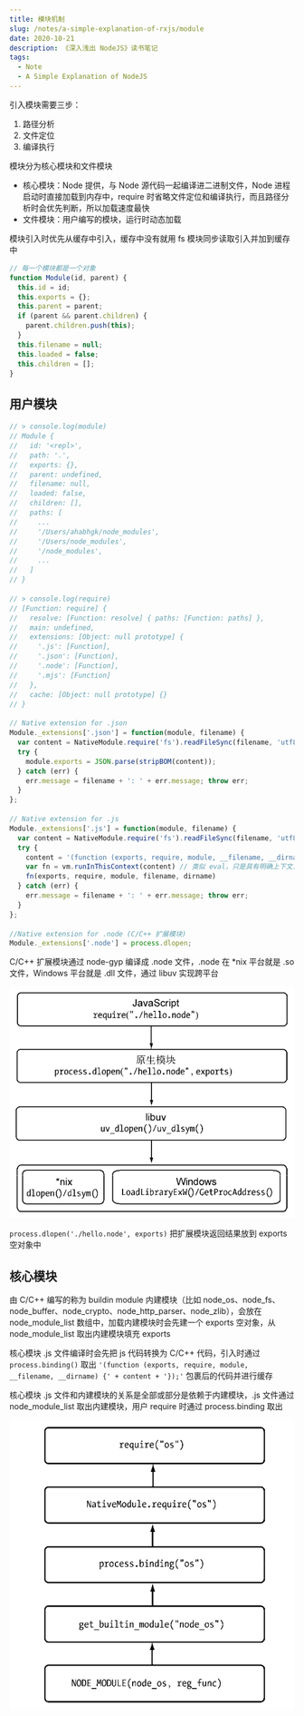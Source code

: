 ```yaml
---
title: 模块机制
slug: /notes/a-simple-explanation-of-rxjs/module
date: 2020-10-21
description: 《深入浅出 NodeJS》读书笔记
tags:
  - Note
  - A Simple Explanation of NodeJS
---
```


引入模块需要三步：

1. 路径分析
2. 文件定位
3. 编译执行

模块分为核心模块和文件模块

- 核心模块：Node 提供，与 Node 源代码一起编译进二进制文件，Node 进程启动时直接加载到内存中，require 时省略文件定位和编译执行，而且路径分析时会优先判断，所以加载速度最快
- 文件模块：用户编写的模块，运行时动态加载

模块引入时优先从缓存中引入，缓存中没有就用 fs 模块同步读取引入并加到缓存中

```js
// 每一个模块都是一个对象
function Module(id, parent) {
  this.id = id;
  this.exports = {};
  this.parent = parent;
  if (parent && parent.children) {
    parent.children.push(this);
  }
  this.filename = null;
  this.loaded = false;
  this.children = [];
}
```

## 用户模块

```js
// > console.log(module)
// Module {
//   id: '<repl>',
//   path: '.',
//   exports: {},
//   parent: undefined,
//   filename: null,
//   loaded: false,
//   children: [],
//   paths: [
//     ...
//     '/Users/ahabhgk/node_modules',
//     '/Users/node_modules',
//     '/node_modules',
//     ...
//   ]
// }

// > console.log(require)
// [Function: require] {
//   resolve: [Function: resolve] { paths: [Function: paths] },
//   main: undefined,
//   extensions: [Object: null prototype] {
//     '.js': [Function],
//     '.json': [Function],
//     '.node': [Function],
//     '.mjs': [Function]
//   },
//   cache: [Object: null prototype] {}
// }

// Native extension for .json
Module._extensions['.json'] = function(module, filename) {
  var content = NativeModule.require('fs').readFileSync(filename, 'utf8');
  try {
    module.exports = JSON.parse(stripBOM(content));
  } catch (err) {
    err.message = filename + ': ' + err.message; throw err;
  }
};

// Native extension for .js
Module._extensions['.js'] = function(module, filename) {
  var content = NativeModule.require('fs').readFileSync(filename, 'utf8');
  try {
    content = '(function (exports, require, module, __filename, __dirname) {' + content + '});'
    var fn = vm.runInThisContext(content) // 类似 eval，只是具有明确上下文，不会污染全局
    fn(exports, require, module, filename, dirname)
  } catch (err) {
    err.message = filename + ': ' + err.message; throw err;
  }
};

//Native extension for .node (C/C++ 扩展模块)
Module._extensions['.node'] = process.dlopen;
```

C/C++ 扩展模块通过 node-gyp 编译成 .node 文件，.node 在 *nix 平台就是 .so 文件，Windows 平台就是 .dll 文件，通过 libuv 实现跨平台

![require() 引入 .node 文件的过程](./images/require-node.png)

`process.dlopen('./hello.node', exports)` 把扩展模块返回结果放到 exports 空对象中

## 核心模块

由 C/C++ 编写的称为 buildin module 内建模块（比如 node_os、node_fs、node_buffer、node_crypto、node_http_parser、node_zlib），会放在 node_module_list 数组中，加载内建模块时会先建一个 exports 空对象，从 node_module_list 取出内建模块填充 exports

核心模块 .js 文件编译时会先把 js 代码转换为 C/C++ 代码，引入时通过 `process.binding()` 取出 `'(function (exports, require, module, __filename, __dirname) {' + content + '});'` 包裹后的代码并进行缓存

核心模块 .js 文件和内建模块的关系是全部或部分是依赖于内建模块，.js 文件通过 node_module_list 取出内建模块，用户 require 时通过 process.binding 取出

![os 核心模块引入流程](./images/require-core.png)
